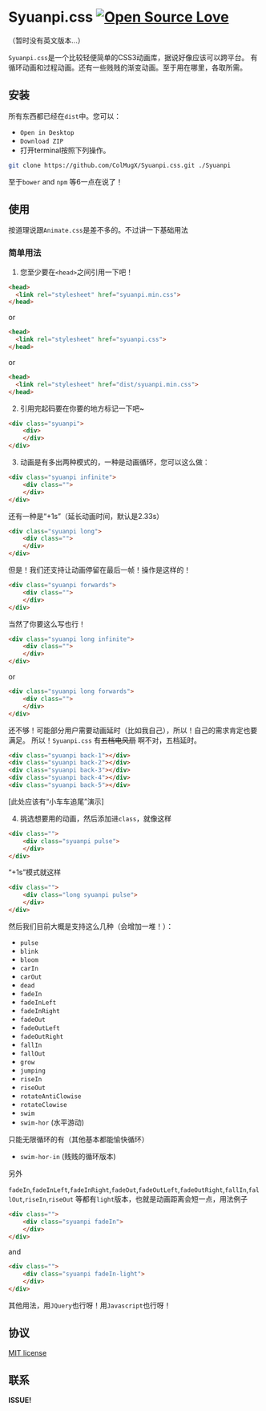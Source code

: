 # Syuanpi.css [![Open Source Love](https://badges.frapsoft.com/os/mit/mit.svg?v=102)](https://github.com/ellerbrock/open-source-badge/) 
（暂时没有英文版本…）

`Syuanpi.css`是一个比较轻便简单的CSS3动画库，据说好像应该可以跨平台。
有循环动画和过程动画。还有一些贱贱的渐变动画。至于用在哪里，各取所需。

## 安装

所有东西都已经在`dist`中。您可以：
* `Open in Desktop`
* `Download ZIP`
* 打开terminal按照下列操作。
```bash
git clone https://github.com/ColMugX/Syuanpi.css.git ./Syuanpi
```

至于`bower` and `npm` 等6一点在说了！

## 使用

按道理说跟`Animate.css`是差不多的。不过讲一下基础用法

### 简单用法
1. 您至少要在`<head>`之间引用一下吧！
```html
<head>
  <link rel="stylesheet" href="syuanpi.min.css">
</head>
```
or 
```html
<head>
  <link rel="stylesheet" href="syuanpi.css">
</head>
```
or
```html
<head>
  <link rel="stylesheet" href="dist/syuanpi.min.css">
</head>
```

2. 引用完起码要在你要的地方标记一下吧~
```html
<div class="syuanpi">
    <div>
    </div>
</div>
```

3. 动画是有多出两种模式的，一种是动画循环，您可以这么做：
```html
<div class="syuanpi infinite">
    <div class="">
    </div>
</div>
```
还有一种是“+1s”（延长动画时间，默认是2.33s）
```html
<div class="syuanpi long">
    <div class="">
    </div>
</div>
```
但是！我们还支持让动画停留在最后一帧！操作是这样的！
```html
<div class="syuanpi forwards">
    <div class="">
    </div>
</div>
```
当然了你要这么写也行！
```html
<div class="syuanpi long infinite">
    <div class="">
    </div>
</div>
```
or
```html
<div class="syuanpi long forwards">
    <div class="">
    </div>
</div>
```
还不够！可能部分用户需要动画延时（比如我自己），所以！自己的需求肯定也要满足。
所以！`Syuanpi.css` 有~~五档电风扇~~ 啊不对，五档延时。
```html
<div class="syuanpi back-1"></div>
<div class="syuanpi back-2"></div>
<div class="syuanpi back-3"></div>
<div class="syuanpi back-4"></div>
<div class="syuanpi back-5"></div>
```
[此处应该有“小车车追尾”演示]

4. 挑选想要用的动画，然后添加进`class`，就像这样
```html
<div class="">
    <div class="syuanpi pulse">
    </div>
</div>
```
“+1s”模式就这样
```html
<div class="">
    <div class="long syuanpi pulse">
    </div>
</div>
```

然后我们目前大概是支持这么几种（会增加一堆！）：
* `pulse`
* `blink`
* `bloom`
* `carIn`
* `carOut`
* `dead`
* `fadeIn`
* `fadeInLeft`
* `fadeInRight`
* `fadeOut`
* `fadeOutLeft`
* `fadeOutRight`
* `fallIn`
* `fallOut`
* `grow`
* `jumping`
* `riseIn`
* `riseOut`
* `rotateAntiClowise`
* `rotateClowise`
* `swim`
* `swim-hor` (水平游动)

只能无限循环的有（其他基本都能愉快循环）
* `swim-hor-in` (贱贱的循环版本)

另外

`fadeIn`,`fadeInLeft`,`fadeInRight`,`fadeOut`,`fadeOutLeft`,`fadeOutRight`,`fallIn`,`fallOut`,`riseIn`,`riseOut`
等都有`light`版本，也就是动画距离会短一点，用法例子
```html
<div class="">
    <div class="syuanpi fadeIn">
    </div>
</div>
```
and
```html
<div class="">
    <div class="syuanpi fadeIn-light">
    </div>
</div>
```

其他用法，用`JQuery`也行呀！用`Javascript`也行呀！

## 协议

[MIT license](http://opensource.org/licenses/MIT)

## 联系 

**ISSUE!**